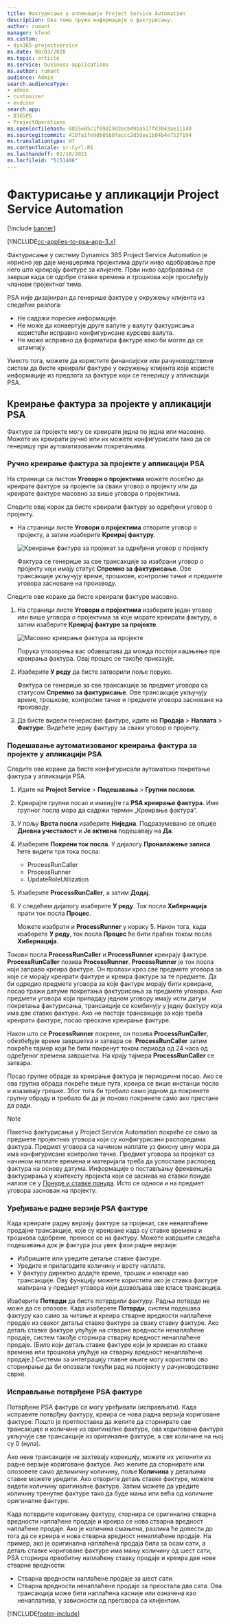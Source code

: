 ```yaml
---
title: Фактурисање у апликацији Project Service Automation
description: Ова тема пружа информације о фактурисању.
author: rumant
manager: kfend
ms.custom:
- dyn365-projectservice
ms.date: 08/03/2020
ms.topic: article
ms.service: business-applications
ms.author: rumant
audience: Admin
search.audienceType:
- admin
- customizer
- enduser
search.app:
- D365PS
- ProjectOperations
ms.openlocfilehash: 0855e85c1f09d29d3ecb49ba517fd3043ae11140
ms.sourcegitcommit: 418fa1fe9d605b8faccc2d5dee1b04b4e753f194
ms.translationtype: HT
ms.contentlocale: sr-Cyrl-RS
ms.lasthandoff: 02/10/2021
ms.locfileid: "5151406"
---
```

# <a name="invoicing-in-project-service-automation"></a>Фактурисање у апликацији Project Service Automation

[!include [banner](../includes/psa-now-project-operations.md)]

[!INCLUDE[cc-applies-to-psa-app-3.x](../includes/cc-applies-to-psa-app-3x.md)]

Фактурисање у систему Dynamics 365 Project Service Automation је корисно јер даје менаџерима пројектима други ниво одобравања пре него што креирају фактуре за клијенте. Први ниво одобравања се заврши када се одобре ставке времена и трошкова које прослеђују чланови пројектног тима.

PSA није дизајниран да генерише фактуре у окружењу клијента из следећих разлога:

- Не садржи пореске информације.
- Не може да конвертује друге валуте у валуту фактурисања користећи исправно конфигурисане курсеве валута.
- Не може исправно да форматира фактуре како би могле да се штампају.

Уместо тога, можете да користите финансијски или рачуноводствени систем да бисте креирали фактуре у окружењу клијента које користе информације из предлога за фактуре који се генеришу у апликацији PSA.

## <a name="creating-project-invoices-in-psa"></a>Креирање фактура за пројекте у апликацији PSA

Фактуре за пројекте могу се креирати једна по једна или масовно. Можете их креирати ручно или их можете конфигурисати тако да се генеришу при аутоматизованим покретањима.

### <a name="manually-create-project-invoices-in-psa"></a>Ручно креирање фактура за пројекте у апликацији PSA

На страници са листом **Уговори о пројектима** можете посебно да креирате фактуре за пројекте за сваки уговор о пројекту или да креирате фактуре масовно за више уговора о пројектима.

Следите овај корак да бисте креирали фактуру за одређени уговор о пројекту.

- На страници листе **Уговори о пројектима** отворите уговор о пројекту, а затим изаберите **Креирај фактуру**.

    ![Креирање фактура за пројекат за одређени уговор о пројекту](media/CreateProjectInvoicesOneByOne.png)

    Фактура се генерише за све трансакције за изабрани уговор о пројекту који имају статус **Спремно за фактурисање**. Ове трансакције укључују време, трошкове, контролне тачке и предмете уговора засноване на производу.

Следите ове кораке да бисте креирали фактуре масовно.

1. На страници листе **Уговори о пројектима** изаберите један уговор или више уговора о пројектима за које морате креирати фактуру, а затим изаберите **Креирај фактуре за пројекте**.

    ![Масовно креирање фактура за пројекте](media/CreateProjectInvoicesBulk.png)

    Порука упозорења вас обавештава да можда постоји кашњење пре креирања фактура. Овај процес се такође приказује.

2. Изаберите **У реду** да бисте затворили поље поруке.

    Фактура се генерише за све трансакције за предмет уговора са статусом **Спремно за фактурисање**. Ове трансакције укључују време, трошкове, контролне тачке и предмете уговора засноване на производу.

3. Да бисте видели генерисане фактуре, идите на **Продаја** \> **Наплата** \> **Фактуре**. Видећете једну фактуру за сваки уговор о пројекту.

### <a name="set-up-automated-creation-of-project-invoices-in-psa"></a>Подешавање аутоматизованог креирања фактура за пројекте у апликацији PSA

Следите ове кораке да бисте конфигурисали аутоматско покретање фактура у апликацији PSA.

1. Идите на **Project Service** \> **Подешавања** \> **Групни послови**.
2. Креирајте групни посао и именујте га **PSA креирање фактура**. Име групног посла мора да садржи термин „Креирање фактура“.
3. У пољу **Врста посла** изаберите **Ниједна**. Подразумевано се опције **Дневна учесталост** и **Је активна** подешавају на **Да**.
4. Изаберите **Покрени ток посла**. У дијалогу **Проналажење записа** ћете видети три тока посла:

    - ProcessRunCaller
    - ProcessRunner
    - UpdateRoleUtilization

5. Изаберите **ProcessRunCaller**, а затим **Додај**.
6. У следећем дијалогу изаберите **У реду**. Ток посла **Хибернација** прати ток посла **Процес**.

    Можете изабрати и **ProcessRunner** у кораку 5. Након тога, када изаберете **У реду**, ток посла **Процес** ће бити праћен током посла **Хибернација**.

Токови посла **ProcessRunCaller** и **ProcessRunner** креирају фактуре. **ProcessRunCaller** позива **ProcessRunner**. **ProcessRunner** је ток посла који заправо креира фактуре. Он пролази кроз све предмете уговора за које се морају креирати фактуре и креира фактуре за те предмете. Да би одредио предмете уговора за које фактуре морају бити креиране, посао тражи датуме покретања фактурисања за предмете уговора. Ако предмети уговора који припадају једном уговору имају исти датум покретања фактурисања, трансакције се комбинују у једну фактуру која има две ставке фактуре. Ако не постоје трансакције за које треба креирати фактуре, посао прескаче креирање фактуре.

Након што се **ProcessRunner** покрене, он позива **ProcessRunCaller**, обезбеђује време завршетка и затвара се. **ProcessRunCaller** затим покреће тајмер који ће бити покренут током периода од 24 часа од одређеног времена завршетка. На крају тајмера **ProcessRunCaller** се затвара.

Посао групне обраде за креирање фактура је периодични посао. Ако се ова групна обрада покреће више пута, креира се више инстанци посла и изазивају грешке. Због тога би требало само једном да покренете групну обраду и требало би да је поново покренете само ако престане да ради.

> [!NOTE]
> Пакетно фактурисање у Project Service Automation покреће се само за предмете пројектних уговора који су конфигурисани распоредима фактура. Предмет уговора са начином наплате уз фиксну цену мора да има конфигурисане контролне тачке. Предмет уговора за пројекат са начином наплате времена и материјала треба да успостави распоред фактура на основу датума. Информације о постављању фреквенција фактурирања у контексту пројекта који се заснива на ставки понуде налазе се у [Понуде и ставке понуда](basic-quote-lines.md#invoice-schedule). Исто се односи и на предмет уговора заснован на пројекту.      
 
### <a name="edit-a-draft-psa-invoice"></a>Уређивање радне верзије PSA фактуре

Када креирате радну верзију фактуре за пројекат, све ненаплаћене продајне трансакције, које су креиране када су ставке времена и трошкова одобрене, преносе се на фактуру. Можете извршити следећа подешавања док је фактура још увек фази радне верзије:

- Избришите или уредите детаље ставке фактуре.
- Уредите и прилагодите количину и врсту наплате.
- У фактуру директно додајте време, трошак и накнаде као трансакције. Ову функцију можете користити ако је ставка фактуре мапирана у предмет уговора који дозвољава ове класе трансакција.

Изаберите **Потврди** да бисте потврдили фактуру. Радња потврде не може да се опозове. Када изаберете **Потврди**, систем подешава фактуру као само за читање и креира стварне вредности наплаћене продаје из сваког детаља ставке фактуре за сваку ставку фактуре. Ако детаљ ставке фактуре упућује на стварне вредности ненаплаћене продаје, систем такође сторнира стварну вредност ненаплаћене продаје. (Било који детаљ ставке фактуре који је креиран из ставке времена или трошкова упућује на стварну вредност ненаплаћене продаје.) Системи за интеграцију главне књиге могу користити ово сторнирање да би опозвали текући рад на пројекту у рачуноводствене сврхе.

### <a name="correct-a-confirmed-psa-invoice"></a>Исправљање потврђене PSA фактуре

Потврђене PSA фактуре се могу уређивати (исправљати). Када исправите потврђну фактуру, креира се нова радна верзија кориговане фактуре. Пошто је претпоставка да желите да сторнирате све трансакције и количине из оригиналне фактуре, ова коригована фактура укључује све трансакције из оригиналне фактуре, а све количине на њој су 0 (нула).

Ако неке трансакције не захтевају корекцију, можете их уклонити из радне верзије кориговане фактуре. Ако желите да сторнирате или опозовете само делимичну количину, поље **Количина** у детаљима ставке можете уредити. Ако отворите детаљ ставке фактуре, можете видети количину оригиналне фактуре. Затим можете да уредите количину тренутне фактуре тако да буде мања или већа од количине оригиналне фактуре.

Када потврдите кориговану фактуру, сторнира се оригинална стварна вредности наплаћене продаје и креира се нова стварна вредност наплаћене продаје. Ако је количина смањена, разлика ће довести до тога да се креира и нова стварна вредност ненаплаћене продаје. На пример, ако је оригинална наплаћена продаја била за осам сати, а детаљ ставке кориговане фактуре има мању количину од шест сати, PSA сторнира првобитну наплаћену ставку продаје и креира две нове стварне вредности:

- Стварна вредности наплаћене продаје за шест сати.
- Стварна вредности ненаплаћене продаје за преостала два сата. Ова трансакција може бити наплаћена касније или означена као ненаплатива, у зависности од преговора са клијентом.


[!INCLUDE[footer-include](../includes/footer-banner.md)]